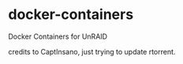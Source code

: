 # docker-containers
Docker Containers for UnRAID

credits to CaptInsano, just trying to update rtorrent.
